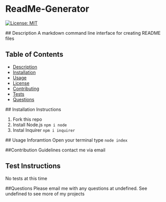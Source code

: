 # ReadMe-Generator

[![License: MIT](https://img.shields.io/badge/License-MIT-yellow.svg)](https://opensource.org/licenses/MIT)

## Description
A markdown command line interface for creating README files

## Table of Contents

  * [Description](#description)
  * [Installation](#installation)
  * [Usage](#usage)
  * [License](#license)
  * [Contributing](#contributing)
  * [Tests](#tests)
  * [Questions](#questions)

## Installation Instructions
1. Fork this repo
2. Install Node.js ```npm i node```
3. Instal Inquirer ```npm i inquirer```

## Usage Inforamtion
Open your terminal type ```node index```

##Contribution Guidelines
contact me via email
## Test Instructions
No tests at this time

##Questions
Please email me with any questions at undefined. See undefined to see more of my projects
